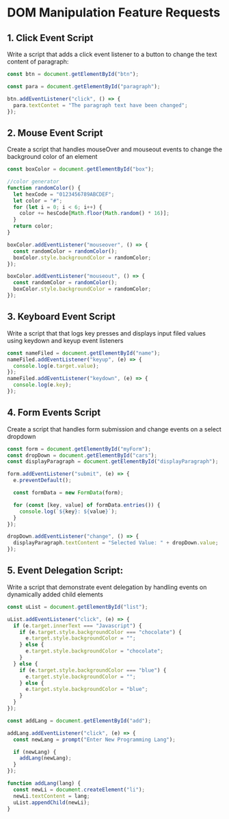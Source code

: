 # DOM Manipulation Feature Requests

## 1. Click Event Script

Write a script that adds a click event listener to a button to change the text content of paragraph:

```javascript
const btn = document.getElementById("btn");

const para = document.getElementById("paragraph");

btn.addEventListener("click", () => {
  para.textContet = "The paragraph text have been changed";
});
```

## 2. Mouse Event Script

Create a script that handles mouseOver and mouseout events to change the background color of an element

```javascript
const boxColor = document.getElementById("box");

//color generator
function randomColor() {
  let hexCode = "0123456789ABCDEF";
  let color = "#";
  for (let i = 0; i < 6; i++) {
    color += hesCode[Math.floor(Math.random() * 16)];
  }
  return color;
}

boxColor.addEventListener("mouseover", () => {
  const randomColor = randomColor();
  boxColor.style.backgroundColor = randomColor;
});

boxColor.addEventListener("mouseout", () => {
  const randomColor = randomColor();
  boxColor.style.backgroundColor = randomColor;
});
```

## 3. Keyboard Event Script

Write a script that that logs key presses and displays input filed values using keydown and keyup event listeners

```javascript
const nameFiled = document.getElementById("name");
nameFiled.addEventListener("keyup", (e) => {
  console.log(e.target.value);
});
nameFiled.addEventListener("keydown", (e) => {
  console.log(e.key);
});
```

## 4. Form Events Script

Create a script that handles form submission and change events on a select dropdown

```javascript
const form = document.getElementById("myForm");
const dropDown = document.getElementById("cars");
const displayParagraph = document.getElementById("displayParagraph");

form.addEventListener("submit", (e) => {
  e.preventDefault();

  const formData = new FormData(form);

  for (const [key, value] of formData.entries()) {
    console.log(`${key}: ${value}`);
  }
});

dropDown.addEventListener("change", () => {
  displayParagraph.textContent = "Selected Value: " + dropDown.value;
});
```

## 5. Event Delegation Script:

Write a script that demonstrate event delegation by handling events on dynamically added child elements

```javascript
const uList = document.getElementById("list");

uList.addEventListener("click", (e) => {
  if (e.target.innerText === "Javascript") {
    if (e.target.style.backgroundColor === "chocolate") {
      e.target.style.backgroundColor = "";
    } else {
      e.target.style.backgroundColor = "chocolate";
    }
  } else {
    if (e.target.style.backgroundColor === "blue") {
      e.target.style.backgroundColor = "";
    } else {
      e.target.style.backgroundColor = "blue";
    }
  }
});

const addLang = document.getElementById("add");

addLang.addEventListener("click", (e) => {
  const newLang = prompt("Enter New Programming Lang");

  if (newLang) {
    addLang(newLang);
  }
});

function addLang(lang) {
  const newLi = document.createElement("li");
  newLi.textContent = lang;
  uList.appendChild(newLi);
}
```
